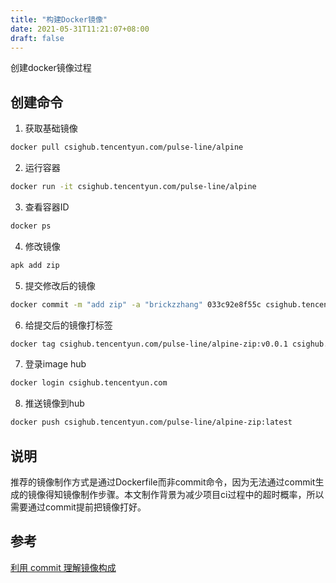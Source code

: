```yaml
---
title: "构建Docker镜像"
date: 2021-05-31T11:21:07+08:00
draft: false
---
```


创建docker镜像过程

<!--more-->

## 创建命令

1. 获取基础镜像
```bash
docker pull csighub.tencentyun.com/pulse-line/alpine
```

2. 运行容器
```bash
docker run -it csighub.tencentyun.com/pulse-line/alpine
```

3. 查看容器ID
```bash
docker ps
```

4. 修改镜像
```bash
apk add zip
```

5. 提交修改后的镜像
```bash
docker commit -m "add zip" -a "brickzzhang" 033c92e8f55c csighub.tencentyun.com/pulse-line/alpine-zip:v0.0.1
```

6. 给提交后的镜像打标签
```bash
docker tag csighub.tencentyun.com/pulse-line/alpine-zip:v0.0.1 csighub.tencentyun.com/pulse-line/alpine-zip:latest
```

7. 登录image hub
```bash
docker login csighub.tencentyun.com
```

8. 推送镜像到hub
```bash
docker push csighub.tencentyun.com/pulse-line/alpine-zip:latest
```

## 说明
推荐的镜像制作方式是通过Dockerfile而非commit命令，因为无法通过commit生成的镜像得知镜像制作步骤。本文制作背景为减少项目ci过程中的超时概率，所以需要通过commit提前把镜像打好。

## 参考
[利用 commit 理解镜像构成](https://yeasy.gitbook.io/docker_practice/image/commit)
